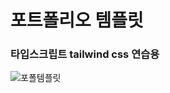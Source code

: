 # 포트폴리오 템플릿
### 타입스크립트 tailwind css 연습용
![포폴템플릿](https://user-images.githubusercontent.com/89256060/175824244-afe59bf7-dfe4-43f6-a427-aeb8b890c959.gif)
